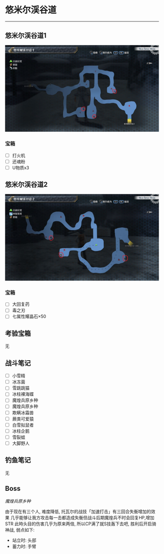 # 悠米尔渓谷道

---

## 悠米尔渓谷道1

![](../images/map_悠米尔渓谷道1.jpg)

### 宝箱

- [ ]  打火机
- [ ]  还魂粉
- [ ]  U物质x3

## 悠米尔渓谷道2

![](../images/map_悠米尔渓谷道2.jpg)

### 宝箱

- [ ]  大回复药
- [ ]  毒之刃
- [ ]  七属性耀晶石×50

## 考验宝箱

无

## 战斗笔记

- [ ] 小雪精
- [ ] 冰冻菌
- [ ] 雪跳跳猫
- [ ] 冰柱裸海蝶
- [ ] 魔煌兵原乡种
- [ ] 魔煌兵原乡种
- [ ] 欺瞒冰霜兽
- [ ] 蕨类可爱猿
- [ ] 白雪拟鼠者
- [ ] 冰柱企鹅
- [ ] 雪裂蛙
- [ ] 大脚野人

## 钓鱼笔记

无

## Boss

*魔煌兵原乡种*

由于现在有三个人, 难度降低, 托瓦尔的战技「加速打击」有三回合失衡增加的效果
几乎能够让我方攻击每一击都造成失衡但战斗后期魔煌兵不时会回复HP,增加STR
此時头目的伤害几乎为原来两倍, 所以CP满了就S技轰下去吧, 
胜利后开启骑神战, 弱点如下: 
- 站立时: 头部
- 蓄力时: 手臂